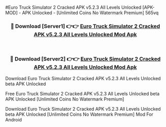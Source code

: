 #Euro Truck Simulator 2 Cracked APK v5.2.3 All Levels Unlocked [APK-MOD] - APK Unlocked - [Unlimited Coins No Watermark Premium] 565vq



<div align="center">

<h3>🔴 Download [Server1] 👉👉 <a href="https://momento.my/?title=Euro_Truck_Simulator_2_Cracked_APK_v5.2.3_All_Levels_Unlocked">Euro Truck Simulator 2 Cracked APK v5.2.3 All Levels Unlocked Mod Apk</a></h3><br>

<h3>🔴 Download [Server2] 👉👉 <a href="https://momento.my/?title=Euro_Truck_Simulator_2_Cracked_APK_v5.2.3_All_Levels_Unlocked">Euro Truck Simulator 2 Cracked APK v5.2.3 All Levels Unlocked Mod Apk</a></h3>
</div>



Download Euro Truck Simulator 2 Cracked APK v5.2.3 All Levels Unlocked beta APK Unlocked

Free Euro Truck Simulator 2 Cracked APK v5.2.3 All Levels Unlocked beta APK Unlocked [Unlimited Coins No Watermark Premium]

Download Euro Truck Simulator 2 Cracked APK v5.2.3 All Levels Unlocked beta APK Unlocked [Unlimited Coins No Watermark Premium] Mod For Android
